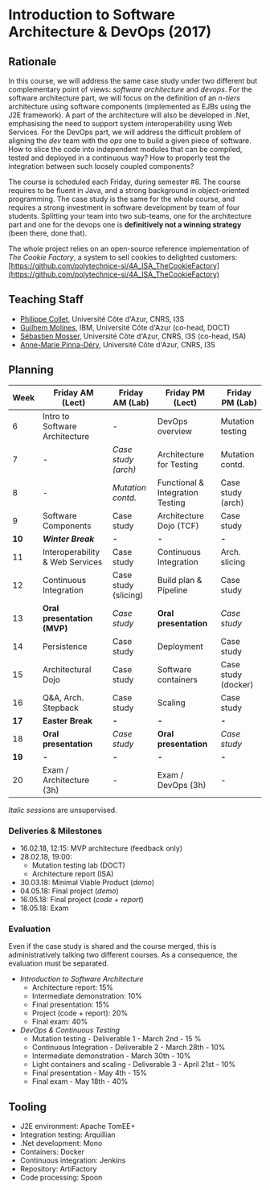 # Introduction to Software Architecture & DevOps (2017)

## Rationale

In this course, we will address the same case study under two different but complementary point of views: _software architecture_ and _devops_. For the software architecture part, we will focus on the definition of an _n-tiers_ architecture using software components (implemented as EJBs using the J2E framework). A part of the architecture will also be developed in .Net, emphasising the need to support system interoperability using Web Services. For the DevOps part, we will address the difficult problem of aligning the _dev_ team with the _ops_ one to build a given piece of software. How to slice the code into independent modules that can be compiled, tested and deployed in a continuous way? How to properly test the integration between such loosely coupled components?

The course is scheduled each Friday, during semester #8. The course requires to be fluent in Java, and a strong background in object-oriented programming. The case study is the same for the whole course, and requires a strong investment in software development by team of four students. Splitting your team into two sub-teams, one for the architecture part and one for the devops one is __definitively not a winning strategy__ (been there, done that).

The whole project relies on an open-source reference implementation of _The Cookie Factory_, a system to sell cookies to delighted customers: [https://github.com/polytechnice-si/4A_ISA_TheCookieFactory](https://github.com/polytechnice-si/4A_ISA_TheCookieFactory)

## Teaching Staff

  * [Philippe Collet](collet@i3s.unice.fr), Université Côte d'Azur, CNRS, I3S
  * [Guilhem Molines](Guilhem.Molines@unice.fr), IBM, Université Côte d'Azur (co-head, DOCT)
  * [Sébastien Mosser](mosser@i3s.unice.fr), Université Côte d'Azur, CNRS, I3S (co-head, ISA)
  * [Anne-Marie Pinna-Déry](pinna@unice.fr), Université Côte d'Azur, CNRS, I3S


## Planning 


<html><div align="center"></html>

Week | Friday AM (Lect) | Friday AM (Lab) | Friday PM (Lect) | Friday PM (Lab) 
------------ | ------------- | ------------- | ------------- | ------------- 
6 | Intro to Software Architecture  | -  |  DevOps overview  |  Mutation testing  
7 | - | _Case study (arch)_  | Architecture for Testing | Mutation contd.
8 | - | _Mutation contd._ | Functional & Integration Testing |  Case study (arch) 
9 | Software Components | Case study  | Architecture Dojo (TCF) | Case study 
**10** | _**Winter Break**_ | **-** | **-** | **-**
11 | Interoperability & Web Services|  Case study  |  Continuous Integration | Arch. slicing
12 | Continuous Integration | Case study (slicing) | Build plan & Pipeline |  Case study
13 | **Oral presentation (MVP)**| _Case study_ | **Oral presentation** | _Case study_
14 | Persistence | Case study | Deployment | Case study
15 | Architectural Dojo |  Case study | Software containers | Case study (docker) 
16 | Q&A, Arch. Stepback | Case study | Scaling | Case study  
**17** | **Easter Break** | **-** | **-** | **-**
18 | **Oral presentation**| _Case study_ | **Oral presentation** | _Case study_
**19** | **-** | **-** | **-** | **-**
20 | Exam / Architecture (3h) | - |  Exam / DevOps (3h) | - 

<html></div></html>

_Italic sessions_ are unsupervised. 

### Deliveries & Milestones

  - 16.02.18, 12:15: MVP architecture (feedback only)
  - 28.02.18, 19:00:
    - Mutation testing lab (DOCT)
    - Architecture report (ISA)
  -  30.03.18: Minimal Viable Product (_demo_)
  -  04.05.18: Final project (_demo_)
  -  16.05.18: Final project (_code + report_)
  -  18.05.18: Exam

### Evaluation

Even if the case study is shared and the course merged, this is administratively talking two different courses. As a consequence, the evaluation must be separated.

  - _Introduction to Software Architecture_
    - Architecture report: 15%
    - Intermediate demonstration: 10%
    - Final presentation: 15%
    - Project (code + report): 20% 
    - Final exam: 40%
  - _DevOps & Continuous Testing_
    - Mutation testing - Deliverable 1 - March 2nd - 15 %
    - Continuous Integration - Deliverable 2 - March 28th - 10%
    - Intermediate demonstration - March 30th - 10%
    - Light containers and scaling - Deliverable 3 - April 21st - 10%
    - Final presentation - May 4th - 15%
    - Final exam - May 18th - 40%


## Tooling

  - J2E environment: Apache TomEE+
  - Integration testing: Arquillian
  - .Net development: Mono
  - Containers: Docker
  - Continuous integration: Jenkins
  - Repository: ArtiFactory
  - Code processing: Spoon

  


